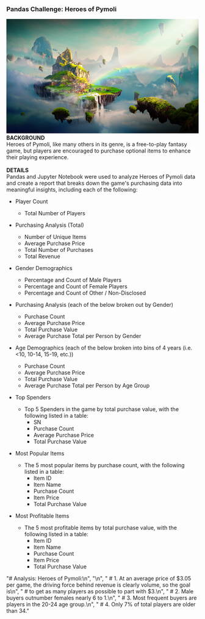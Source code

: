 ### Pandas Challenge: **Heroes of Pymoli**

<div style="text-align:center"><img src="static/images/Fantasy.png" width="1000" height="300"/></div>
<b>BACKGROUND</b><br>
Heroes of Pymoli, like many others in its genre, is a free-to-play fantasy game, but players are encouraged to purchase optional items to enhance their playing experience.<br>
<br>
<b>DETAILS</b><br>
Pandas and Jupyter Notebook were used to analyze Heroes of Pymoli data and create a report that breaks down the game's purchasing data into meaningful insights, including each of the following:

- Player Count
  - Total Number of Players<br>

- Purchasing Analysis (Total)
  - Number of Unique Items
  - Average Purchase Price
  - Total Number of Purchases
  - Total Revenue<br>

- Gender Demographics
  - Percentage and Count of Male Players
  - Percentage and Count of Female Players
  - Percentage and Count of Other / Non-Disclosed<br>

- Purchasing Analysis (each of the below broken out by Gender)
  - Purchase Count
  - Average Purchase Price
  - Total Purchase Value
  - Average Purchase Total per Person by Gender<br>

- Age Demographics (each of the below broken into bins of 4 years (i.e. <10, 10-14, 15-19, etc.))
  - Purchase Count
  - Average Purchase Price
  - Total Purchase Value
  - Average Purchase Total per Person by Age Group<br>

- Top Spenders
  - Top 5 Spenders in the game by total purchase value, with the following listed in a table:
    - SN
    - Purchase Count
    - Average Purchase Price
    - Total Purchase Value<br>

- Most Popular Items
  - The 5 most popular items by purchase count, with the following listed in a table:
    - Item ID
    - Item Name
    - Purchase Count
    - Item Price
    - Total Purchase Value<br>

- Most Profitable Items
  - The 5 most profitable items by total purchase value, with the following listed in a table:
    - Item ID
    - Item Name
    - Purchase Count
    - Item Price
    - Total Purchase Value
   
 "# Analysis: Heroes of Pymoli:\n",
    "\n",
    "    # 1. At an average price of $3.05 per game, the driving force behind revenue is clearly volume, so the goal is\n",
    "    #    to get as many players as possible to part with $3.\n",
    "    # 2. Male buyers outnumber females nearly 6 to 1.\n",
    "    # 3. Most frequent buyers are players in the 20-24 age group.\n",
    "    # 4. Only 7% of total players are older than 34."
  


